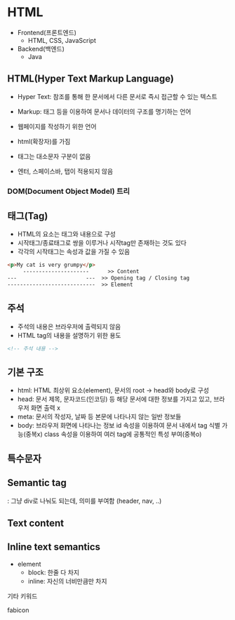 # HTML

- Frontend(프론트엔드)
    - HTML, CSS, JavaScript
- Backend(백엔드)
    - Java

## HTML(Hyper Text Markup Language)

- Hyper Text: 참조를 통해 한 문서에서 다른 문서로 즉시 접근할 수 있는 텍스트
- Markup: 태그 등을 이용하여 문서나 데이터의 구조를 명기하는 언어

- 웹페이지를 작성하기 위한 언어
- html(확장자)를 가짐
- 태그는 대소문자 구분이 없음
- 엔터, 스페이스바, 탭이 적용되지 않음

### DOM(Document Object Model) 트리

## 태그(Tag)

- HTML의 요소는 태그와 내용으로 구성
- 시작태그/종료태그로 쌍을 이루거나 시작tag만 존재하는 것도 있다
- 각각의 시작태그는 속성과 값을 가질 수 있음

```html
<p>My cat is very grumpy</p>
	 ---------------------      >> Content
---                      ---  >> Opening tag / Closing tag
----------------------------  >> Element
```

## 주석

- 주석의 내용은 브라우저에 출력되지 않음
- HTML tag의 내용을 설명하기 위한 용도

```html
<!-- 주석 내용 -->
```

## 기본 구조

- html: HTML 최상위 요소(element), 문서의 root → head와 body로 구성
- head: 문서 제목, 문자코드(인코딩) 등 해당 문서에 대한 정보를 가지고 있고, 브라우저 화면 출력 x
- meta: 문서의 작성자, 날짜 등 본문에 나타나지 않는 일반 정보들
- body: 브라우저 화면에 나타나는 정보
id 속성을 이용하여 문서 내에서 tag 식별 가능(중복x)
class 속성을 이용하여 여러 tag에 공통적인 특성 부여(중복o)

## 특수문자

## Semantic tag

: 그냥 div로 나눠도 되는데, 의미를 부여함 (header, nav, ..)

## Text content

## Inline text semantics

- element
    - block: 한줄 다 차지
    - inline: 자신의 너비만큼만 차지
    

기타 키워드

fabicon